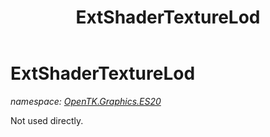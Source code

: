 ﻿---
title: ExtShaderTextureLod
---

# ExtShaderTextureLod
_namespace: [OpenTK.Graphics.ES20](N-OpenTK.Graphics.ES20.html)_

Not used directly.




